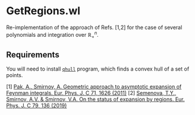 # GetRegions.wl

Re-implementation of the approach of Refs. \[1,2\] for the case of several polynomials and integration over $\mathbb{R}_+^n$.
## Requirements
You will need to install [`qhull`](http://www.qhull.org/) program, which finds a convex hull of a set of points.

\[1\] [Pak, A., Smirnov, A. Geometric approach to asymptotic expansion of Feynman integrals. Eur. Phys. J. C 71, 1626 (2011)](https://link.springer.com/article/10.1140/epjc/s10052-011-1626-1)
\[2\] [Semenova, T.Y., Smirnov, A.V. & Smirnov, V.A. On the status of expansion by regions. Eur. Phys. J. C 79, 136 (2019)](https://link.springer.com/article/10.1140/epjc/s10052-019-6653-3)
